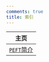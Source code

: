 ```yaml
---
comments: true
title: 索引
---
```


| 主页                                      |
| --------------------------------------- |
| [`PEFT`简介](./peft_tour/peft_tour.md)    |

